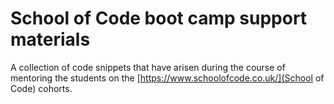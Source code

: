 # School of Code boot camp support materials

A collection of code snippets that have arisen during the course of mentoring the students on the [https://www.schoolofcode.co.uk/](School of Code) cohorts.
